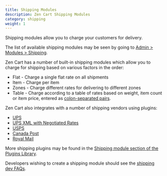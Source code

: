 ```yaml
---
title: Shipping Modules
description: Zen Cart Shipping Modules
category: shipping
weight: 1
---
```


Shipping modules allow you to charge your customers for delivery. 

The list of available shipping modules may be seen by going to [Admin > Modules > Shipping](/user/admin_pages/modules/shipping/).

Zen Cart has a number of built-in shipping modules which allow you to charge for shipping based on various factors in the order: 

- Flat - Charge a single flat rate on all shipments
- Item - Charge per item
- Zones - Charge different rates for delivering to different zones 
- Table - Charge according to a table of rates based on weight, item count or item price, entered as [colon-separated pairs](/user/running/colon-separated-pairs/). 

Zen Cart also integrates with a number of shipping vendors using plugins:

- [UPS](https://www.zen-cart.com/downloads.php?do=file&id=1293)
- [UPS XML with Negotiated Rates](https://www.zen-cart.com/downloads.php?do=file&id=126)
- [USPS](https://www.zen-cart.com/downloads.php?do=file&id=1292)
- [Canada Post](https://www.zen-cart.com/downloads.php?do=file&id=4)
- [Royal Mail](https://www.zen-cart.com/downloads.php?do=file&id=190)

More shipping plugins may be found in the [Shipping module section of the Plugins Library](https://www.zen-cart.com/downloads.php?do=cat&id=11).

Developers wishing to create a shipping module should see the [shipping dev FAQs](/dev/code/modules/). 
